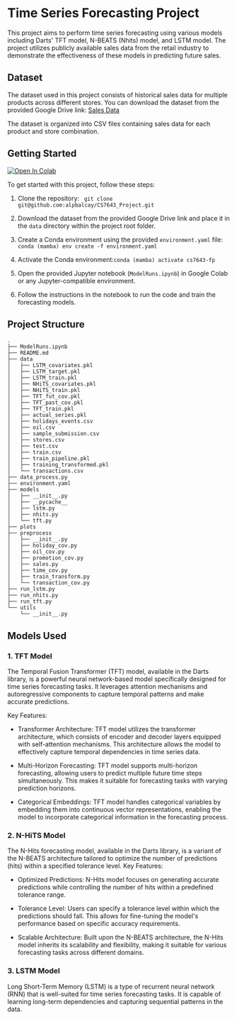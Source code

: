 # Time Series Forecasting Project

This project aims to perform time series forecasting using various models including Darts' TFT model, N-BEATS (Nhits) model, and LSTM model. The project utilizes publicly available sales data from the retail industry to demonstrate the effectiveness of these models in predicting future sales.

## Dataset

The dataset used in this project consists of historical sales data for multiple products across different stores. You can download the dataset from the provided Google Drive link: [Sales Data](https://drive.google.com/drive/folders/1tuMYXW6TrJo95FKUMu5VGiahwFzoqf8P?usp=sharing)

The dataset is organized into CSV files containing sales data for each product and store combination.

## Getting Started

[![Open In Colab](https://colab.research.google.com/assets/colab-badge.svg)](https://colab.research.google.com/drive/1kkLPSHp4rKax2NoPP_PtqEsBOlo4AIrD?usp=sharing)

To get started with this project, follow these steps:

1. Clone the repository: ``
git clone git@github.com:alpbalcay/CS7643_Project.git``

2. Download the dataset from the provided Google Drive link and place it in the `data` directory within the project root folder.

3. Create a Conda environment using the provided `environment.yaml` file: ``conda (mamba) env create -f environment.yaml``
4. Activate the Conda environment:``conda (mamba) activate cs7643-fp``

5. Open the provided Jupyter notebook (`ModelRuns.ipynb`) in Google Colab or any Jupyter-compatible environment.

6. Follow the instructions in the notebook to run the code and train the forecasting models.

## Project Structure
```
.
├── ModelRuns.ipynb
├── README.md
├── data
│   ├── LSTM_covariates.pkl
│   ├── LSTM_target.pkl
│   ├── LSTM_train.pkl
│   ├── NHiTS_covariates.pkl
│   ├── NHiTS_train.pkl
│   ├── TFT_fut_cov.pkl
│   ├── TFT_past_cov.pkl
│   ├── TFT_train.pkl
│   ├── actual_series.pkl
│   ├── holidays_events.csv
│   ├── oil.csv
│   ├── sample_submission.csv
│   ├── stores.csv
│   ├── test.csv
│   ├── train.csv
│   ├── train_pipeline.pkl
│   ├── training_transformed.pkl
│   └── transactions.csv
├── data_process.py
├── environment.yaml
├── models
│   ├── __init__.py
│   ├── __pycache__
│   ├── lstm.py
│   ├── nhits.py
│   └── tft.py
├── plots
├── preprocess
│   ├── __init__.py
│   ├── holiday_cov.py
│   ├── oil_cov.py
│   ├── promotion_cov.py
│   ├── sales.py
│   ├── time_cov.py
│   ├── train_transform.py
│   └── transaction_cov.py
├── run_lstm.py
├── run_nhits.py
├── run_tft.py
└── utils
    └── __init__.py
```
## Models Used

### 1. TFT Model

The Temporal Fusion Transformer (TFT) model, available in the Darts library, is a powerful neural network-based model specifically designed for time series forecasting tasks. It leverages attention mechanisms and autoregressive components to capture temporal patterns and make accurate predictions.

Key Features:

*    Transformer Architecture: TFT model utilizes the transformer architecture, which consists of encoder and decoder layers equipped with self-attention mechanisms. This architecture allows the model to effectively capture temporal dependencies in time series data.

*    Multi-Horizon Forecasting: TFT model supports multi-horizon forecasting, allowing users to predict multiple future time steps simultaneously. This makes it suitable for forecasting tasks with varying prediction horizons.

*    Categorical Embeddings: TFT model handles categorical variables by embedding them into continuous vector representations, enabling the model to incorporate categorical information in the forecasting process.

### 2. N-HiTS Model

The N-Hits forecasting model, available in the Darts library, is a variant of the N-BEATS architecture tailored to optimize the number of predictions (hits) within a specified tolerance level.
Key Features:

* Optimized Predictions: N-Hits model focuses on generating accurate predictions while controlling the number of hits within a predefined tolerance range.

* Tolerance Level: Users can specify a tolerance level within which the predictions should fall. This allows for fine-tuning the model's performance based on specific accuracy requirements.

* Scalable Architecture: Built upon the N-BEATS architecture, the N-Hits model inherits its scalability and flexibility, making it suitable for various forecasting tasks across different domains.

### 3. LSTM Model

Long Short-Term Memory (LSTM) is a type of recurrent neural network (RNN) that is well-suited for time series forecasting tasks. It is capable of learning long-term dependencies and capturing sequential patterns in the data.
